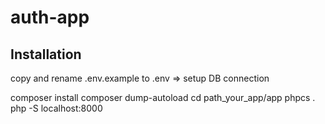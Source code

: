 # auth-app
## Installation

copy and rename .env.example to .env => setup DB connection

composer install
composer dump-autoload
cd path_your_app/app
phpcs .
php -S localhost:8000